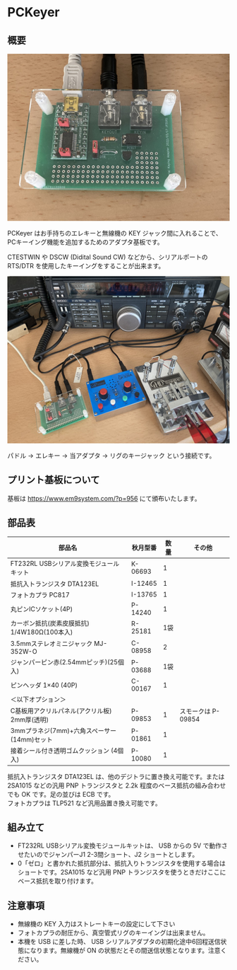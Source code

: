 # PCKeyer
## 概要

![image 1](image/20220324_001459592_iOS.jpg)

PCKeyer はお手持ちのエレキーと無線機の KEY ジャック間に入れることで、PCキーイング機能を追加するためのアダプタ基板です。

CTESTWIN や DSCW (Didital Sound CW) などから、シリアルポートの RTS/DTR を使用したキーイングをすることが出来ます。

![image](image/20220324_001214384_iOS.jpg)

パドル -> エレキー -> 当アダプタ -> リグのキージャック という接続です。

## プリント基板について

基板は https://www.em9system.com/?p=956 にて頒布いたします。


## 部品表  

|部品名|秋月型番|数量|その他|
|-----|-----|----|----|
|FT232RL USBシリアル変換モジュールキット|K-06693|1||
|抵抗入トランジスタ DTA123EL|I-12465|1||
|フォトカプラ PC817|I-13765|1||
|丸ピンICソケット(4P)|P-14240|1||
|カーボン抵抗(炭素皮膜抵抗) 1/4W180Ω(100本入)|R-25181|1袋||
|3.5mmステレオミニジャック MJ-352W-O|C-08958|2||
|ジャンパーピン赤(2.54mmピッチ)(25個入)|P-03688|1袋||
|ピンヘッダ 1×40 (40P)|C-00167|1||
|＜以下オプション＞
|C基板用アクリルパネル(アクリル板) 2mm厚(透明)|P-09853|1|スモークは P-09854|
|3mmプラネジ(7mm)+六角スペーサー(14mm)セット|P-01861|1||
|接着シール付き透明ゴムクッション (4個入)|P-10080|1||

抵抗入トランジスタ DTA123EL は、他のデジトラに置き換え可能です。または2SA1015 などの汎用 PNP トランジスタと 2.2k 程度のベース抵抗の組み合わせでも OK です。足の並びは ECB です。  
フォトカプラは TLP521 など汎用品置き換え可能です。  


## 組み立て

- FT232RL USBシリアル変換モジュールキットは、 USB からの 5V で動作させたいのでジャンパーJ1 2-3間ショート、J2 ショートとします。
- 0「ゼロ」と書かれた抵抗部分は、抵抗入りトランジスタを使用する場合はショートです。2SA1015 など汎用 PNP トランジスタを使うときだけここにベース抵抗を取り付けます。

  


## 注意事項

- 無線機の KEY 入力はストレートキーの設定にして下さい
- フォトカプラの耐圧から、真空管式リグのキーイングは出来ません。
- 本機を USB に差した時、 USB シリアルアダプタの初期化途中6回程送信状態になります。無線機が ON の状態だとその間送信状態となります。注意ください。

